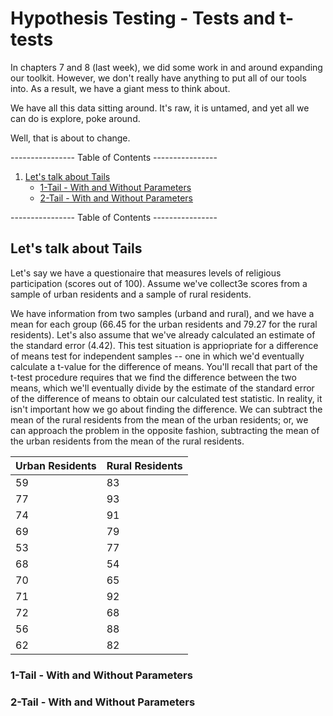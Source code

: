 # Hypothesis Testing - Tests and t-tests

In chapters 7 and 8 (last week), we did some work in and around expanding our toolkit. However, we don't really have anything to put all of our tools into. As a result, we have a giant mess to think about. 

We have all this data sitting around. It's raw, it is untamed, and yet all we can do is explore, poke around. 

Well, that is about to change.

---------------- Table of Contents ---------------- 

1. [Let's talk about Tails](#tails)
	* [1-Tail - With and Without Parameters](#1t)
	* [2-Tail - With and Without Parameters](#2t)

---------------- Table of Contents ---------------- 

## <a id="tails"></a> Let's talk about Tails

Let's say we have a questionaire that measures levels of religious participation (scores out of 100). Assume we've collect3e scores from a sample of urban residents and a sample of rural residents. 

We have information from two samples (urband and rural), and we have a mean for each group (66.45 for the urban residents and 79.27 for the rural residents). Let's also assume that we've already calculated an estimate of the standard error (4.42). This test situation is appriopriate for a difference of means test for independent samples -- one in which we'd eventually calculate a t-value for the difference of means. You'll recall that part of the t-test procedure requires that we find the difference between the two means, which we'll eventually divide by the estimate of the standard error of the difference of means to obtain our calculated test statistic. In reality, it isn't important how we go about finding the difference. We can subtract the mean of the rural residents from the mean of the urban residents; or, we can approach the problem in the opposite fashion, subtracting the mean of the urban residents from the mean of the rural residents. 

|Urban Residents|Rural Residents|
|---------------|---------------|
|59|83|
|77|93|
|74|91|
|69|79|
|53|77|
|68|54|
|70|65|
|71|92|
|72|68|
|56|88|
|62|82|

### <a id="1t"></a> 1-Tail - With and Without Parameters



### <a id="2t"></a> 2-Tail - With and Without Parameters

